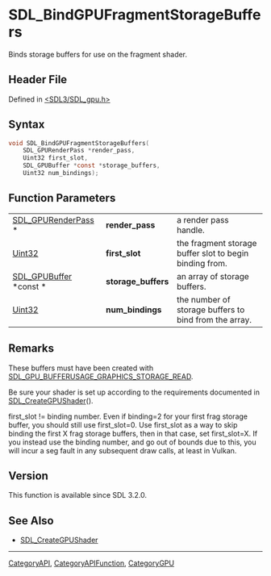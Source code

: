 # SDL_BindGPUFragmentStorageBuffers

Binds storage buffers for use on the fragment shader.

## Header File

Defined in [<SDL3/SDL_gpu.h>](https://github.com/libsdl-org/SDL/blob/main/include/SDL3/SDL_gpu.h)

## Syntax

```c
void SDL_BindGPUFragmentStorageBuffers(
    SDL_GPURenderPass *render_pass,
    Uint32 first_slot,
    SDL_GPUBuffer *const *storage_buffers,
    Uint32 num_bindings);
```

## Function Parameters

|                                          |                     |                                                         |
| ---------------------------------------- | ------------------- | ------------------------------------------------------- |
| [SDL_GPURenderPass](SDL_GPURenderPass) * | **render_pass**     | a render pass handle.                                   |
| [Uint32](Uint32)                         | **first_slot**      | the fragment storage buffer slot to begin binding from. |
| [SDL_GPUBuffer](SDL_GPUBuffer) *const *  | **storage_buffers** | an array of storage buffers.                            |
| [Uint32](Uint32)                         | **num_bindings**    | the number of storage buffers to bind from the array.   |

## Remarks

These buffers must have been created with
[SDL_GPU_BUFFERUSAGE_GRAPHICS_STORAGE_READ](SDL_GPU_BUFFERUSAGE_GRAPHICS_STORAGE_READ).

Be sure your shader is set up according to the requirements documented in
[SDL_CreateGPUShader](SDL_CreateGPUShader)().

first_slot != binding number. 
Even if binding=2 for your first frag storage buffer, you should still use first_slot=0.
Use first_slot as a way to skip binding the first X frag storage buffers, then in that case, set first_slot=X.
If you instead use the binding number, and go out of bounds due to this, 
you will incur a seg fault in any subsequent draw calls, at least in Vulkan.

## Version

This function is available since SDL 3.2.0.

## See Also

- [SDL_CreateGPUShader](SDL_CreateGPUShader)

----
[CategoryAPI](CategoryAPI), [CategoryAPIFunction](CategoryAPIFunction), [CategoryGPU](CategoryGPU)

